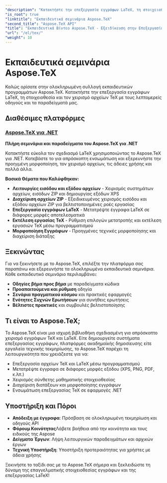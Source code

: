 ```yaml
---
"description": "Κατακτήστε την επεξεργασία εγγράφων LaTeX, τη στοιχειοθεσία και τον χειρισμό αρχείων TeX με ολοκληρωμένα σεμινάρια Aspose.TeX. Μάθετε τεχνικές χειρισμού αρχείων, μορφοποίησης και μετατροπής."
"is_root": true
"linktitle": "Εκπαιδευτικά σεμινάρια Aspose.TeX"
"second_title": "Aspose.TeX API"
"title": "Εκπαιδευτικά Βίντεο Aspose.TeX - Εξειδίκευση στην Επεξεργασία Εγγράφων LaTeX"
"url": "/el/tex/"
"weight": 10
---
```


# Εκπαιδευτικά σεμινάρια Aspose.TeX

Καλώς ορίσατε στην ολοκληρωμένη συλλογή εκπαιδευτικών προγραμμάτων Aspose.TeX. Κατακτήστε την επεξεργασία εγγράφων LaTeX, τη στοιχειοθεσία και τον χειρισμό αρχείων TeX με τους λεπτομερείς οδηγούς και τα παραδείγματά μας.

## Διαθέσιμες πλατφόρμες

### [Aspose.TeX για .NET](./net/)
**Πλήρη σεμινάρια και παραδείγματα του Aspose.TeX για .NET**

Κατακτήστε εύκολα τον σχεδιασμό LaTeX χρησιμοποιώντας το Aspose.TeX για .NET. Κατεβάστε το για απρόσκοπτη ενσωμάτωση και εξερευνήστε την προηγμένη μορφοποίηση, τον χειρισμό αρχείων, τις άδειες χρήσης και πολλά άλλα.

**Βασικά Θέματα που Καλύφθηκαν:**
- **Λειτουργίες εισόδου και εξόδου αρχείων** - Χειρισμός συστημάτων αρχείων, εισόδων ZIP και δημιουργίας εξόδων XPS
- **Διαχείριση αρχείων ZIP** - Εξειδικευμένος χειρισμός εισόδου και εξόδου αρχείων ZIP για βελτιστοποιημένες ροές εργασίας
- **Επεξεργασία εγγράφων LaTeX** - Μετατρέψτε έγγραφα LaTeX σε διάφορες μορφές αποτελεσματικά
- **Εκτέλεση εργασίας TeX** - Ρύθμιση επιλογών μετατροπής και εκτέλεση εργασιών TeX μέσω προγραμματισμού
- **Μορφοποίηση Εγγράφων** - Προηγμένες τεχνικές μορφοποίησης και διαχείριση διάταξης

## Ξεκινώντας

Για να ξεκινήσετε με το Aspose.TeX, επιλέξτε την πλατφόρμα σας παραπάνω και εξερευνήστε τα ολοκληρωμένα εκπαιδευτικά σεμινάρια. Κάθε εκπαιδευτικό σεμινάριο περιλαμβάνει:

- **Οδηγίες βήμα προς βήμα** με παραδείγματα κώδικα
- **Προαπαιτούμενα και ρύθμιση** οδηγία
- **Σενάρια πραγματικού κόσμου** και πρακτικές εφαρμογές
- **Ενότητες Συχνών Ερωτήσεων** για συνήθεις ερωτήσεις
- **Βέλτιστες πρακτικές** και συμβουλές βελτιστοποίησης

## Τι είναι το Aspose.TeX;

Το Aspose.TeX είναι μια ισχυρή βιβλιοθήκη σχεδιασμένη για απρόσκοπτο χειρισμό εγγράφων TeX και LaTeX. Είτε δημιουργείτε συστήματα επεξεργασίας εγγράφων, πλατφόρμες ακαδημαϊκής δημοσίευσης είτε εργαλεία τεχνικής τεκμηρίωσης, το Aspose.TeX παρέχει τη λειτουργικότητα που χρειάζεστε για να:

- Επεξεργασία αρχείων TeX και LaTeX μέσω προγραμματισμού
- Μετατρέψτε έγγραφα σε διάφορες μορφές εξόδου (XPS, PNG, PDF, κ.λπ.)
- Χειρισμός σύνθετης μαθηματικής στοιχειοθεσίας
- Διαχείριση διατάξεων και μορφοποίησης εγγράφων
- Ενσωμάτωση επεξεργασίας TeX σε εφαρμογές .NET

## Υποστήριξη και Πόροι

- **Απόδειξη με έγγραφα**: Πρόσβαση σε ολοκληρωμένη τεκμηρίωση και οδηγούς API
- **Φόρουμ Κοινότητας**Λάβετε βοήθεια από την κοινότητα και τους ειδικούς της Aspose
- **Δείγματα Έργων**: Λήψη λειτουργικών παραδειγμάτων και αρχικών έργων
- **Τεχνική Υποστήριξη**: Υποστήριξη προτεραιότητας για χρήστες με άδεια χρήσης

Ξεκινήστε το ταξίδι σας με το Aspose.TeX σήμερα και ξεκλειδώστε τη δύναμη της επαγγελματικής στοιχειοθεσίας εγγράφων και της επεξεργασίας LaTeX!